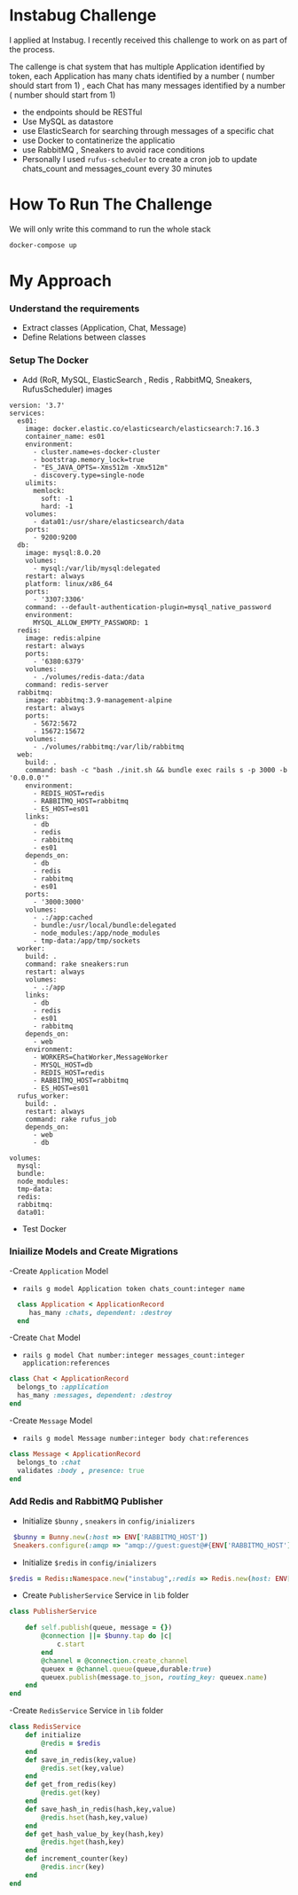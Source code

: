 
# Instabug Challenge

I applied at Instabug. I recently received this challenge to work on as part of the process.

The callenge is chat system that has multiple Application identified by token, each Application has many chats identified by a number ( number should start from 1) , each Chat has many messages identified by a number ( number should start from 1)
- the endpoints should be RESTful
- Use MySQL as datastore
- use ElasticSearch for searching through messages of a specific chat
- use Docker to contatinerize the applicatio
- use RabbitMQ , Sneakers to avoid race conditions
- Personally I used `rufus-scheduler` to create a cron job to update chats_count and messages_count every 30 minutes

# How To Run The Challenge

We will only write this command to run the whole stack 
``` bash
docker-compose up
``` 

# My Approach
### Understand the requirements
- Extract classes (Application, Chat, Message)
- Define Relations between classes 


### Setup The Docker
- Add (RoR, MySQL, ElasticSearch , Redis , RabbitMQ, Sneakers, RufusScheduler) images
```docker-compose
version: '3.7'
services:
  es01:
    image: docker.elastic.co/elasticsearch/elasticsearch:7.16.3
    container_name: es01
    environment:
      - cluster.name=es-docker-cluster
      - bootstrap.memory_lock=true
      - "ES_JAVA_OPTS=-Xms512m -Xmx512m"
      - discovery.type=single-node
    ulimits:
      memlock:
        soft: -1
        hard: -1
    volumes:
      - data01:/usr/share/elasticsearch/data
    ports:
      - 9200:9200
  db:
    image: mysql:8.0.20
    volumes:
      - mysql:/var/lib/mysql:delegated
    restart: always
    platform: linux/x86_64
    ports:
      - '3307:3306'
    command: --default-authentication-plugin=mysql_native_password
    environment:
      MYSQL_ALLOW_EMPTY_PASSWORD: 1
  redis:
    image: redis:alpine
    restart: always
    ports:
      - '6380:6379'
    volumes:
      - ./volumes/redis-data:/data
    command: redis-server 
  rabbitmq:
    image: rabbitmq:3.9-management-alpine
    restart: always
    ports:
      - 5672:5672
      - 15672:15672
    volumes:
      - ./volumes/rabbitmq:/var/lib/rabbitmq
  web:
    build: .
    command: bash -c "bash ./init.sh && bundle exec rails s -p 3000 -b '0.0.0.0'"
    environment:
      - REDIS_HOST=redis
      - RABBITMQ_HOST=rabbitmq
      - ES_HOST=es01
    links:
      - db
      - redis
      - rabbitmq
      - es01
    depends_on:
      - db
      - redis
      - rabbitmq
      - es01
    ports:
      - '3000:3000'
    volumes:
      - .:/app:cached
      - bundle:/usr/local/bundle:delegated
      - node_modules:/app/node_modules
      - tmp-data:/app/tmp/sockets
  worker:
    build: .
    command: rake sneakers:run
    restart: always
    volumes:
      - .:/app
    links:
      - db
      - redis
      - es01
      - rabbitmq
    depends_on:
      - web
    environment:
      - WORKERS=ChatWorker,MessageWorker
      - MYSQL_HOST=db
      - REDIS_HOST=redis
      - RABBITMQ_HOST=rabbitmq
      - ES_HOST=es01
  rufus_worker:
    build: .
    restart: always
    command: rake rufus_job
    depends_on:
      - web
      - db

volumes:
  mysql:
  bundle:
  node_modules:
  tmp-data:
  redis:
  rabbitmq:
  data01:
 ```
- Test Docker

### Iniailize Models and Create Migrations

-Create `Application`  Model
- `rails g model Application token chats_count:integer name`
```ruby
  class Application < ApplicationRecord
     has_many :chats, dependent: :destroy
  end
```
-Create `Chat`  Model
- `rails g model Chat number:integer messages_count:integer application:references`
```ruby
class Chat < ApplicationRecord
  belongs_to :application
  has_many :messages, dependent: :destroy
end
```

-Create `Message`  Model
- `rails g model Message number:integer body chat:references`

```ruby
class Message < ApplicationRecord
  belongs_to :chat
  validates :body , presence: true
end
```

### Add Redis and RabbitMQ Publisher
- Initialize  `$bunny` , `sneakers` in `config/inializers`
 ```ruby
  $bunny = Bunny.new(:host => ENV['RABBITMQ_HOST'])
  Sneakers.configure(:amqp => "amqp://guest:guest@#{ENV['RABBITMQ_HOST']}:5672")
```
- Initialize  `$redis`  in `config/inializers`
 ```ruby
 $redis = Redis::Namespace.new("instabug",:redis => Redis.new(host: ENV["REDIS_HOST"]))
 ```

-  Create `PublisherService`  Service in `lib` folder
```ruby
class PublisherService

    def self.publish(queue, message = {})
        @connection ||= $bunny.tap do |c|
            c.start
        end
        @channel = @connection.create_channel
        queuex = @channel.queue(queue,durable:true)
        queuex.publish(message.to_json, routing_key: queuex.name)
    end
end
```
-Create `RedisService`  Service in `lib` folder
```ruby
class RedisService
    def initialize
        @redis = $redis
    end
    def save_in_redis(key,value)
        @redis.set(key,value)
    end
    def get_from_redis(key)
        @redis.get(key) 
    end
    def save_hash_in_redis(hash,key,value)
        @redis.hset(hash,key,value)
    end
    def get_hash_value_by_key(hash,key)
        @redis.hget(hash,key)
    end
    def increment_counter(key)
        @redis.incr(key)
    end
end
```

